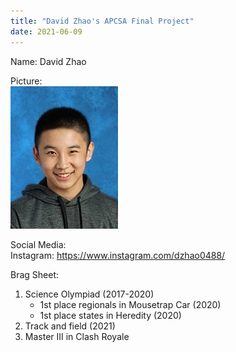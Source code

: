 ```yaml
---
title: "David Zhao's APCSA Final Project"
date: 2021-06-09
---
```


Name: David Zhao 

Picture: \
![image](https://github.com/dzhaoebnet/github-pages-with-jekyll/blob/main/img1.jfif?raw=true) 

Social Media: \
Instagram: https://www.instagram.com/dzhao0488/ 

Brag Sheet: 
  1. Science Olympiad (2017-2020) 
      - 1st place regionals in Mousetrap Car (2020) 
      - 1st place states in Heredity (2020) 
  2. Track and field (2021) 
  3. Master III in Clash Royale 
